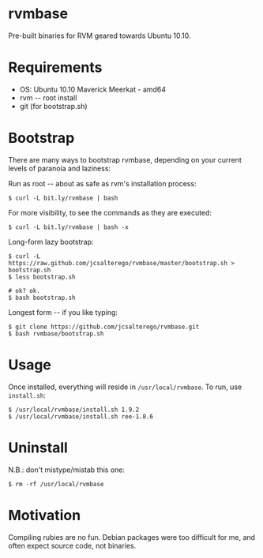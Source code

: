 rvmbase
=======

Pre-built binaries for RVM geared towards Ubuntu 10.10.

Requirements
============

 * OS: Ubuntu 10.10 Maverick Meerkat - amd64
 * rvm -- root install
 * git (for bootstrap.sh)

Bootstrap
=========

There are many ways to bootstrap rvmbase, depending on your current levels of paranoia and laziness:

Run as root -- about as safe as rvm's installation process:

    $ curl -L bit.ly/rvmbase | bash

For more visibility, to see the commands as they are executed:

    $ curl -L bit.ly/rvmbase | bash -x

Long-form lazy bootstrap:

    $ curl -L https://raw.github.com/jcsalterego/rvmbase/master/bootstrap.sh > bootstrap.sh
    $ less bootstrap.sh

    # ok? ok.
    $ bash bootstrap.sh

Longest form -- if you like typing:

    $ git clone https://github.com/jcsalterego/rvmbase.git
    $ bash rvmbase/bootstrap.sh

Usage
=====

Once installed, everything will reside in `/usr/local/rvmbase`. To run, use `install.sh`:

    $ /usr/local/rvmbase/install.sh 1.9.2
    $ /usr/local/rvmbase/install.sh ree-1.8.6

Uninstall
=========

N.B.: don't mistype/mistab this one:

    $ rm -rf /usr/local/rvmbase

Motivation
==========

Compiling rubies are no fun. Debian packages were too difficult for me, and often expect source code, not binaries.

